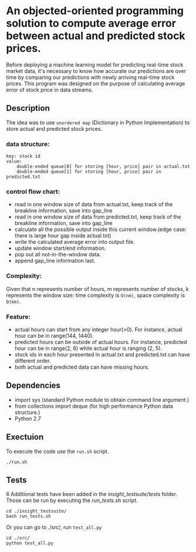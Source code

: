 # An objected-oriented programming solution to compute average error between actual and predicted stock prices. 

Before deploying a machine learning model for predicting real-time stock market data, it's necessary to know how accurate our predictions are over time by comparing our predictions with newly arriving real-time stock prices. This program was designed on the purpose of calculating average error of stock price in data streams.

## Description

The idea was to use `unordered map` (Dictionary in Python Implementation) to store actual and predicted stock prices. 

### data structure:
	key: stock id
	value: 
		double-ended queue[0] for storing [hour, price] pair in actual.txt
		double-ended queue[1] for storing [hour, price] pair in predicted.txt

### control flow chart:
	
* read in one window size of data from actual.txt, keep track of the breakline information, save into gap_line
* read in one window size of data from predicted.txt, keep track of the breakline information, save into gap_line
* calculate all the possible output inside this current window.(edge case: there is large hour gap inside actual.txt)
* write the calculated average error into output file.
* update window start/end information.
* pop out all not-in-the-window data.
* append gap_line information last. 

### Complexity:

Given that n represents number of hours,  m represents number of stocks, k represents the window size:
time complexity is `O(nm)`, space complexity is `O(km)`.

### Feature:

* actual hours can start from any integer hour(>0). For instance, actual hour can be in range(144, 1440).
* predicted hours can be outside of actual hours. For instance, predicted hour can be in range(2, 6) while actual hour is ranging (2, 5).
* stock ids in each hour presented in actual.txt and predicted.txt can have different order.
* both actual and predicted data can have missing hours.

## Dependencies

- import sys (standard Python module to obtain command line argument.)
- from collections import deque (for high performance Python data structure.)
- Python 2.7

## Exectuion

To execute the code use the `run.sh` script.

	./run.sh


## Tests

6 Additional tests have been added in the _insight\_testsuite/tests_ folder. Those can be run by executing the _run\_tests.sh_ script.  

	cd ./insight_testsuite/
	bash run_tests.sh


Or you can go to ./src/, run `test_all.py`

	cd ./src/
	python test_all.py

